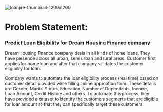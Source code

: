 ![loanpre-thumbnail-1200x1200](https://user-images.githubusercontent.com/93856624/148657950-713fbc1a-b011-45b0-a086-94990f9aa4c2.png)

# Problem Statement:
### Predict Loan Eligibility for Dream Housing Finance company

Dream Housing Finance company deals in all kinds of home loans. They have presence across all urban, semi urban and rural areas. Customer first applies for home loan and after that company validates the customer eligibility for loan.

Company wants to automate the loan eligibility process (real time) based on customer detail provided while filling online application form. These details are Gender, Marital Status, Education, Number of Dependents, Income, Loan Amount, Credit History and others. To automate this process, they have provided a dataset to identify the customers segments that are eligible for loan amount so that they can specifically target these customers. 
